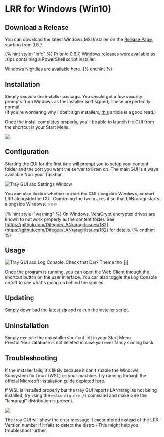 # LRR for Windows \(Win10\)

## Download a Release

You can download the latest Windows MSI Installer on the [Release Page](https://github.com/Difegue/LANraragi/releases), starting from 0.6.7.  

{% hint style="info" %}
Prior to 0.6.7, Windows releases were available as .zips containing a PowerShell script installer.  

Windows Nightlies are available [here](https://mega.nz/#F!rHZynKpZ!ZXlwMam4t8VtYjOiHPONsQ).
{% endhint %}

## Installation

Simply execute the installer package. You should get a few security prompts from Windows as the installer isn't signed; These are perfectly normal.  
(If you're wondering why I don't sign installers, [this](https://gaby.dev/posts/code-signing) article is a good read.)  

Once the install completes properly, you'll be able to launch the GUI from the shortcut in your Start Menu:

![](../.gitbook/assets/karen-startmenu.png)

## Configuration

Starting the GUI for the first time will prompt you to setup your content folder and the port you want the server to listen on. The main GUI is always available from your Taskbar.

![Tray GUI and Settings Window](../.gitbook/assets/karen-light.jpg)

You can also decide whether to start the GUI alongside Windows, or start LRR alongside the GUI. Combining the two makes it so that LANraragi starts alongside Windows. 🔥🔥🔥

{% hint style="warning" %}
On Windows, VeraCrypt encrypted drives are known to not work properly as the content folder. See [https://github.com/Difegue/LANraragi/issues/182](https://github.com/Difegue/LANraragi/issues/182) for details.
{% endhint %}

## Usage

![Tray GUI and Log Console. Check that Dark Theme tho &#x1F431;&#x200D;&#x1F453;](../.gitbook/assets/karen-dark.jpg)

Once the program is running, you can open the Web Client through the shortcut button on the user interface. You can also toggle the Log Console on/off to see what's going on behind the scenes.

## Updating

Simply download the latest zip and re-run the installer script.

## Uninstallation

Simply execute the uninstaller shortcut left in your Start Menu.  
Presto! Your database is not deleted in case you ever fancy coming back.  

## Troubleshooting

If the installer fails, it's likely because it can't enable the Windows Subsystem for Linux \(WSL\) on your machine. Try running through the official Microsoft installation guide depicted[ here](https://docs.microsoft.com/en-us/windows/wsl/install-win10).

If WSL is installed properly but the tray GUI reports LANraragi as not being installed, try using the `wslconfig.exe /l` command and make sure the "lanraragi" distribution is present.

![](../.gitbook/assets/karen-distro.png)

The tray GUI will show the error message it encountered instead of the LRR Version number if it fails to detect the distro - This might help you troubleshoot further.
